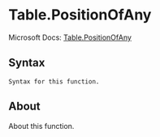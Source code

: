 ---
---

# Table.PositionOfAny

Microsoft Docs: [Table.PositionOfAny](https://docs.microsoft.com/en-us/powerquery-m/table-positionofany)

## Syntax

```
Syntax for this function.
```

## About

About this function.


